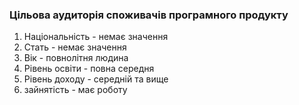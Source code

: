 ### Цільова аудиторія споживачів програмного продукту

1. Національність - немає значення
2. Стать - немає значення
3. Вік - повнолітня людина
4. Рівень освіти - повна середня
5. Рівень доходу - середній та вище
6. зайнятість - має роботу
